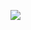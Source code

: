 [![](https://visitcount.itsvg.in/api?id=Sreepurvaja&label=Profile%20Views&color=5&icon=0&pretty=false)](https://visitcount.itsvg.in)
